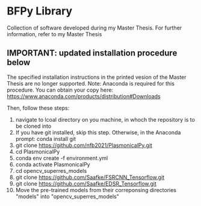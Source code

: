 # BFPy Library
Collection of software developed during my Master Thesis.
For further information, refer to my Master Thesis

## IMPORTANT: updated installation procedure below

The specified installation instructions in the printed vesion of the Master Thesis are no longer supported.
Note: Anaconda is required for this procedure. You can obtain your copy here: https://www.anaconda.com/products/distribution#Downloads

Then, follow these steps:

1. navigate to lcoal directory on you machine, in whoch the repository is to be cloned into
2. If you have git installed, skip this step. Otherwise, in the Anaconda prompt: conda install git
4. git clone https://github.com/nfb2021/PlasmonicalPy.git
5. cd PlasmonicalPy
6. conda env create -f environment.yml
7. conda activate PlasmonicalPy
8. cd opencv_superres_models
9. git clone https://github.com/Saafke/FSRCNN_Tensorflow.git
10. git clone https://github.com/Saafke/EDSR_Tensorflow.git
11. Move the pre-trained models from their correponsing directories "models" into "opencv_superres_models"

